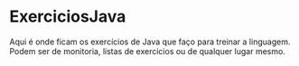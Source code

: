 # ExerciciosJava

Aqui é onde ficam os exercícios de Java que faço para treinar a linguagem.
Podem ser de monitoria, listas de exercicios ou de qualquer lugar mesmo.

